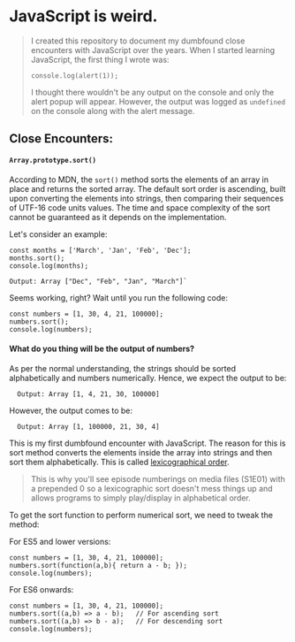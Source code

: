 # JavaScript is weird.
> I created this repository to document my dumbfound close encounters with JavaScript over the years. When I started learning JavaScript, the first thing I wrote was:
>
>   `console.log(alert(1));`
>
>I thought there wouldn't be any output on the console and only the alert popup will appear. However, the output was logged as `undefined` on the console along with the alert message.

## Close Encounters:
 #### `Array.prototype.sort()`
 
According to MDN, the `sort()` method sorts the elements of an array in place and returns the sorted array. The default sort order is ascending, built upon converting the elements into strings, then comparing their sequences of UTF-16 code units values.
The time and space complexity of the sort cannot be guaranteed as it depends on the implementation. 

Let's consider an example:

    const months = ['March', 'Jan', 'Feb', 'Dec'];
    months.sort();
    console.log(months); 
    
    Output: Array ["Dec", "Feb", "Jan", "March"]`

Seems working, right? Wait until you run the following code:

    const numbers = [1, 30, 4, 21, 100000];
    numbers.sort();
    console.log(numbers); 
 
 #### What do you thing will be the output of numbers?   
 As per the normal understanding, the strings should be sorted alphabetically and numbers numerically. Hence, we expect the output to be:
 
      Output: Array [1, 4, 21, 30, 100000]

However, the output comes to be:
    
      Output: Array [1, 100000, 21, 30, 4]
 
This is my first dumbfound encounter with JavaScript. The reason for this is sort method converts the elements inside the array into strings and then sort them alphabetically. This is called [lexicographical order](https://en.wikipedia.org/wiki/Lexicographical_order).

>This is why you'll see episode numberings on media files (S1E01) with a prepended 0 so a lexicographic sort doesn't mess things up and allows programs to simply play/display in alphabetical order.

To get the sort function to perform numerical sort, we need to tweak the method:

For ES5 and lower versions:

    const numbers = [1, 30, 4, 21, 100000];
    numbers.sort(function(a,b){ return a - b; });
    console.log(numbers); 
    
For ES6 onwards:

    const numbers = [1, 30, 4, 21, 100000];
    numbers.sort((a,b) => a - b);   // For ascending sort
    numbers.sort((a,b) => b - a);   // For descending sort
    console.log(numbers); 
    
 
